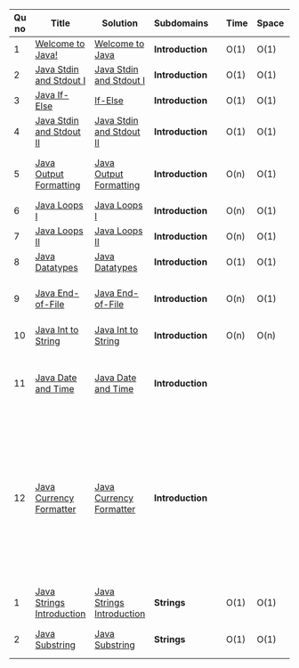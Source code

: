 
| Qu no | Title       |  Solution   | Subdomains |      | Time   | Space  | Difficulty  |     | Approach    | 
| ----- | ----------- | ----------- | ---        | ---- | -----  |  ---   | ----------- | --- | ----------- |
| 1     | [Welcome to Java!](https://www.hackerrank.com/challenges/welcome-to-java/problem?isFullScreen=true)      | [Welcome to Java](https://github.com/C-a-thing/Code-Insight/blob/main/HackerRank/JAVA/Introduction/Welcome%20to%20Java!.java) | **Introduction** ||O(1)|O(1)|Easy|| Printing "Hello World" in Java |
| 2     | [Java Stdin and Stdout I](https://www.hackerrank.com/challenges/java-stdin-and-stdout-1/problem?isFullScreen=true) | [Java Stdin and Stdout I](https://github.com/C-a-thing/Code-Insight/blob/main/HackerRank/JAVA/Introduction/Java%20Stdin%20and%20Stdout%20I.java) | **Introduction** | | O(1) | O(1) | Easy| | Integer Input and Output in Java |
| 3     | [Java If-Else](https://www.hackerrank.com/challenges/java-if-else/problem?isFullScreen=true)  | [If-Else](https://github.com/C-a-thing/Code-Insight/blob/main/HackerRank/JAVA/Introduction/If-Else.java) | **Introduction** |  | O(1) | O(1) | Easy |  | Simple If-Else Statement  |
| 4     | [Java Stdin and Stdout II](https://www.hackerrank.com/challenges/java-stdin-stdout/problem?isFullScreen=true) | [Java Stdin and Stdout II](https://github.com/C-a-thing/Code-Insight/blob/main/HackerRank/JAVA/Introduction/Java%20Stdin%20and%20Stdout%20II.java) | **Introduction** |   |  O(1) |  O(1) |  Easy|   |String and Double Input and Output in Java |
| 5     | [Java Output Formatting](https://www.hackerrank.com/challenges/java-output-formatting/problem?isFullScreen=true) | [Java Output Formatting](https://github.com/C-a-thing/Code-Insight/blob/main/HackerRank/JAVA/Introduction/Java%20Output%20Formatting.java) | **Introduction** |    |  O(n)  |  O(1)  | Easy |  | Java's "System.out.printf" function used to print formatted output.  |
| 6     | [Java Loops I](https://www.hackerrank.com/challenges/java-loops-i/problem?isFullScreen=true) | [Java Loops I](https://github.com/C-a-thing/Code-Insight/blob/main/HackerRank/JAVA/Introduction/Java%20Loops%20I.java) | **Introduction** |   | O(n) | O(1) | Easy |   |  Multiplication Table using For Loop |
| 7     | [Java Loops II](https://www.hackerrank.com/challenges/java-loops/problem?isFullScreen=true) | [Java Loops II](https://github.com/C-a-thing/Code-Insight/blob/main/HackerRank/JAVA/Introduction/Java%20Loops%20II.java) | **Introduction** |  | O(n)  |  O(1) | Easy |  | Executing series using For Loops |
| 8     | [Java Datatypes](https://www.hackerrank.com/challenges/java-datatypes/problem?isFullScreen=true)  | [Java Datatypes](https://github.com/C-a-thing/Code-Insight/blob/main/HackerRank/JAVA/Introduction/Java%20Datatypes.java)  | **Introduction** |  | O(1) | O(1) | Easy |   | If-Else statement to check the datatypes  |
| 9     | [Java End-of-File](https://www.hackerrank.com/challenges/java-end-of-file/problem?isFullScreen=true)  | [Java End-of-File](https://github.com/C-a-thing/Code-Insight/blob/main/HackerRank/JAVA/Introduction/End%20of%20File.java)  | **Introduction** |   |  O(n)  |  O(1)  | Easy |  |  Read n lines of input until EOF is reached, then number and print all n lines of content.|
| 10    | [Java Int to String](https://www.hackerrank.com/challenges/java-int-to-string/problem?isFullScreen=true) | [Java Int to String](https://github.com/C-a-thing/Code-Insight/blob/main/HackerRank/JAVA/Introduction/Int%20to%20String.java) | **Introduction** |  | O(n) | O(n) | Easy |  | Using toString() method |
| 11    | [Java Date and Time](https://www.hackerrank.com/challenges/java-date-and-time/problem?isFullScreen=true) | [Java Date and Time](https://github.com/C-a-thing/Code-Insight/blob/main/HackerRank/JAVA/Introduction/Date%20and%20Time.java) | **Introduction** |  |   |   | Easy |  | Using Calendar.getInstance() method (gets a calendar using the specified time zone and specified locale.)|
| 12    | [Java Currency Formatter](https://www.hackerrank.com/challenges/java-currency-formatter/problem?isFullScreen=true) | [Java Currency Formatter](https://github.com/C-a-thing/Code-Insight/blob/main/HackerRank/JAVA/Introduction/Currency%20Formatter.java) | **Introduction** |   |   |  | Easy |  | Using NumberFormat (NumberFormat is the abstract base class for all number formats. This class provides the interface for formatting and parsing numbers. NumberFormat also provides methods for determining which locales have number formats, and what their names are.)  | 
|       |     |       |       |     |    |    |     |     |     |
|       |     |       |       |     |    |    |     |     |     |
| 1     | [Java Strings Introduction](https://www.hackerrank.com/challenges/java-strings-introduction/problem?isFullScreen=true)  | [Java Strings Introduction](https://github.com/C-a-thing/Code-Insight/blob/main/HackerRank/JAVA/String/String%20Introduction.java)  | **Strings** |      | O(1)  | O(1) | Easy  |  |   |
| 2     | [Java Substring](https://www.hackerrank.com/challenges/java-substring/problem?isFullScreen=true) | [Java Substring](https://github.com/C-a-thing/Code-Insight/blob/main/HackerRank/JAVA/String/Substring.java) | **Strings** |   | O(1) | O(1) | Easy|  | Print the substring in the inclusive range from start to end-1 |
